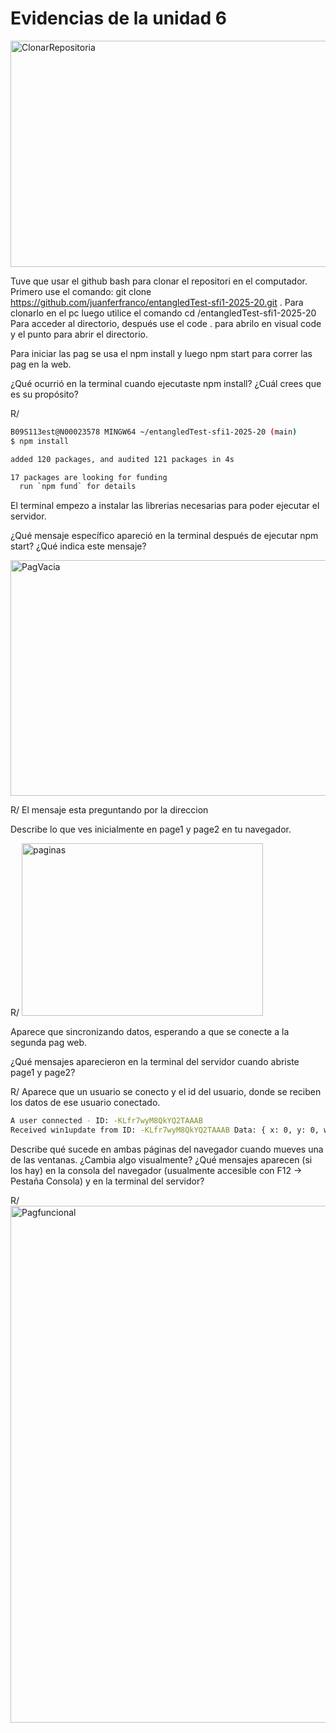 
# Evidencias de la unidad 6

<img width="576" height="362" alt="ClonarRepositoria" src="https://github.com/user-attachments/assets/31df172c-5a7b-43e6-a32e-27e43191bad4" />

Tuve que usar el github bash para clonar el repositori en el computador. Primero use el comando: git clone https://github.com/juanferfranco/entangledTest-sfi1-2025-20.git . Para clonarlo en el pc luego utilice 
el comando cd  /entangledTest-sfi1-2025-20 Para acceder al directorio, después use el code . para abrilo en visual code y el punto para abrir el directorio.

Para iniciar las pag se usa el npm install y luego npm start para correr las pag en la web.

¿Qué ocurrió en la terminal cuando ejecutaste npm install? ¿Cuál crees que es su propósito?

R/

```bash
B09S113est@N00023578 MINGW64 ~/entangledTest-sfi1-2025-20 (main)
$ npm install

added 120 packages, and audited 121 packages in 4s

17 packages are looking for funding
  run `npm fund` for details
```
El terminal empezo a instalar las librerias necesarias para poder ejecutar el servidor.

¿Qué mensaje específico apareció en la terminal después de ejecutar npm start? ¿Qué indica este mensaje?

<img width="757" height="377" alt="PagVacia" src="https://github.com/user-attachments/assets/1723d659-3840-4d05-b3e8-f669853c1a6b" />

R/ El mensaje esta preguntando por la direccion

Describe lo que ves inicialmente en page1 y page2 en tu navegador.

R/ <img width="386" height="276" alt="paginas" src="https://github.com/user-attachments/assets/cdca4ca1-b7b8-4a72-9c4d-16c2e3e0ac2f" />

Aparece que sincronizando datos, esperando a que se conecte a la segunda pag web.


¿Qué mensajes aparecieron en la terminal del servidor cuando abriste page1 y page2?

R/ Aparece que un usuario se conecto y el id del usuario, donde se reciben los datos de ese usuario conectado.

```bash
A user connected - ID: -KLfr7wyM8QkYQ2TAAAB
Received win1update from ID: -KLfr7wyM8QkYQ2TAAAB Data: { x: 0, y: 0, width: 1920, height: 911 }

```

Describe qué sucede en ambas páginas del navegador cuando mueves una de las ventanas. ¿Cambia algo visualmente? ¿Qué mensajes aparecen (si los hay) en la consola del navegador (usualmente accesible con F12 -> Pestaña Consola) y en la terminal del servidor?

R/ <img width="1663" height="827" alt="Pagfuncional" src="https://github.com/user-attachments/assets/02bd5e0f-edb9-479e-8ff3-7a7d4a9bbe0c" />


